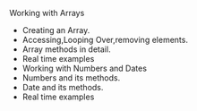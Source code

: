 Working with Arrays																								
-	Creating an Array.																								
-	Accessing,Looping Over,removing elements.																								
-	Array methods in detail.																								
-	Real time examples																								
-	Working with Numbers and Dates																								
-	Numbers and its methods.																								
-	Date and its methods.																								
-	Real time examples	